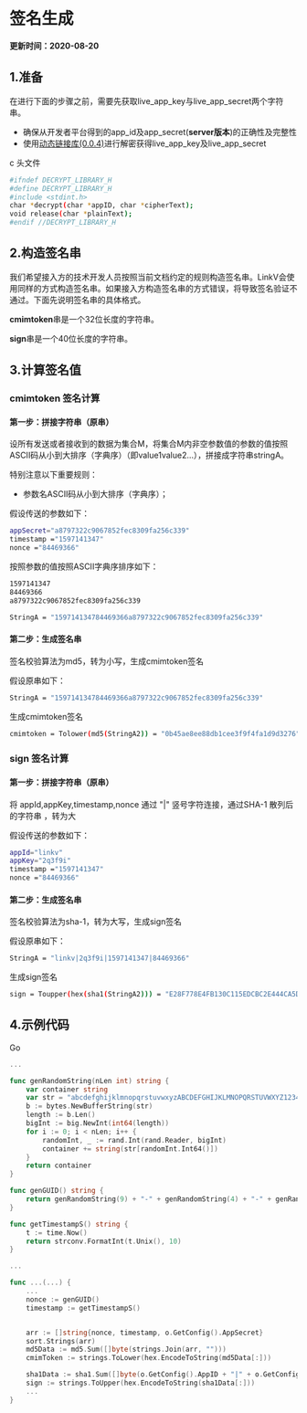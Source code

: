 # 签名生成

**更新时间：2020-08-20**

## 1.准备

在进行下面的步骤之前，需要先获取live_app_key与live_app_secret两个字符串。
- 确保从开发者平台得到的app_id及app_secret(**server版本**)的正确性及完整性
- 使用[动态链接库(0.0.4)](https://dl.linkv.io/static/server/0.0.4/libdecrypt.so)进行解密获得live_app_key及live_app_secret

c 头文件
```sh
#ifndef DECRYPT_LIBRARY_H
#define DECRYPT_LIBRARY_H
#include <stdint.h>
char *decrypt(char *appID, char *cipherText);
void release(char *plainText);
#endif //DECRYPT_LIBRARY_H
```

## 2.构造签名串

我们希望接入方的技术开发人员按照当前文档约定的规则构造签名串。LinkV会使用同样的方式构造签名串。如果接入方构造签名串的方式错误，将导致签名验证不通过。下面先说明签名串的具体格式。

**cmimtoken**串是一个32位长度的字符串。

**sign**串是一个40位长度的字符串。

## 3.计算签名值

### cmimtoken 签名计算

#### 第一步：拼接字符串（原串）
设所有发送或者接收到的数据为集合M，将集合M内非空参数值的参数的值按照ASCII码从小到大排序（字典序）（即value1value2…），拼接成字符串stringA。

特别注意以下重要规则：
- 参数名ASCII码从小到大排序（字典序）；

假设传送的参数如下：
```sh
appSecret="a8797322c9067852fec8309fa256c339"
timestamp ="1597141347"
nonce ="84469366"
```

按照参数的值按照ASCII字典序排序如下：
```sh
1597141347
84469366
a8797322c9067852fec8309fa256c339

StringA = "159714134784469366a8797322c9067852fec8309fa256c339"
```

#### 第二步：生成签名串
签名校验算法为md5，转为小写，生成cmimtoken签名

假设原串如下：
```sh
StringA = "159714134784469366a8797322c9067852fec8309fa256c339"
```

生成cmimtoken签名
```sh
cmimtoken = Tolower(md5(StringA2)) = "0b45ae8ee88db1cee3f9f4fa1d9d3276"
```

### sign 签名计算

#### 第一步：拼接字符串（原串）
将 appId,appKey,timestamp,nonce 通过 "|" 竖号字符连接，通过SHA-1 散列后的字符串 ，转为大


假设传送的参数如下：
```sh
appId="linkv"
appKey="2q3f9i"
timestamp ="1597141347"
nonce ="84469366"
```

#### 第二步：生成签名串
签名校验算法为sha-1，转为大写，生成sign签名

假设原串如下：
```sh
StringA = "linkv|2q3f9i|1597141347|84469366"
```

生成sign签名
```sh
sign = Toupper(hex(sha1(StringA2))) = "E28F778E4FB130C115EDCBC2E444CA5DB817724D"
```

## 4.示例代码

Go
```go
...

func genRandomString(nLen int) string {
	var container string
	var str = "abcdefghijklmnopqrstuvwxyzABCDEFGHIJKLMNOPQRSTUVWXYZ1234567890"
	b := bytes.NewBufferString(str)
	length := b.Len()
	bigInt := big.NewInt(int64(length))
	for i := 0; i < nLen; i++ {
		randomInt, _ := rand.Int(rand.Reader, bigInt)
		container += string(str[randomInt.Int64()])
	}
	return container
}

func genGUID() string {
	return genRandomString(9) + "-" + genRandomString(4) + "-" + genRandomString(4) + "-" + genRandomString(12)
}

func getTimestampS() string {
	t := time.Now()
	return strconv.FormatInt(t.Unix(), 10)
}

...

func ...(...) {
    ... 
	nonce := genGUID()
	timestamp := getTimestampS()


	arr := []string{nonce, timestamp, o.GetConfig().AppSecret}
	sort.Strings(arr)
	md5Data := md5.Sum([]byte(strings.Join(arr, "")))
	cmimToken := strings.ToLower(hex.EncodeToString(md5Data[:]))

	sha1Data := sha1.Sum([]byte(o.GetConfig().AppID + "|" + o.GetConfig().AppKey + "|" + timestamp + "|" + nonce))
	sign := strings.ToUpper(hex.EncodeToString(sha1Data[:]))
    ...
}
```